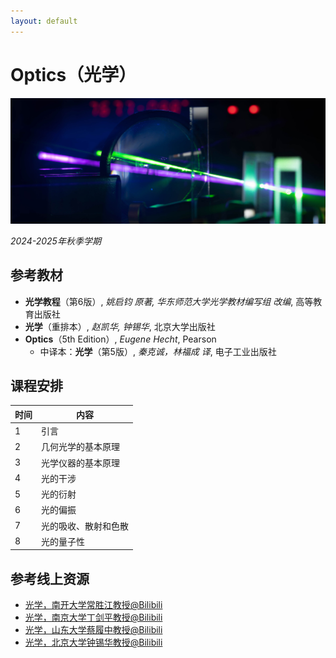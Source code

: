 ```yaml
---
layout: default
---
```


# Optics（光学）

![](/image/optics.jpg)

*2024-2025年秋季学期*

## 参考教材

* **光学教程**（第6版）, *姚启钧 原著, 华东师范大学光学教材编写组 改编*, 高等教育出版社
* **光学**（重排本）, *赵凯华, 钟锡华*, 北京大学出版社
* **Optics**（5th Edition）, *Eugene Hecht*, Pearson
    * 中译本：**光学**（第5版）, *秦克诚，林福成 译*, 电子工业出版社

## 课程安排

时间 | 内容 
----|----
1   | 引言 
2   | 几何光学的基本原理 
3   | 光学仪器的基本原理 
4   | 光的干涉 
5   | 光的衍射 
6   | 光的偏振 
7   | 光的吸收、散射和色散
8   | 光的量子性

## 参考线上资源

* [光学，南开大学常胜江教授@Bilibili](https://www.bilibili.com/video/BV15W41137qR)
* [光学，南京大学丁剑平教授@Bilibili](https://www.bilibili.com/video/BV19p411f75x)
* [光学，山东大学蔡履中教授@Bilibili](https://www.bilibili.com/video/BV1y441167SH)
* [光学，北京大学钟锡华教授@Bilibili](https://www.bilibili.com/video/BV1Sy4y1n7z5)